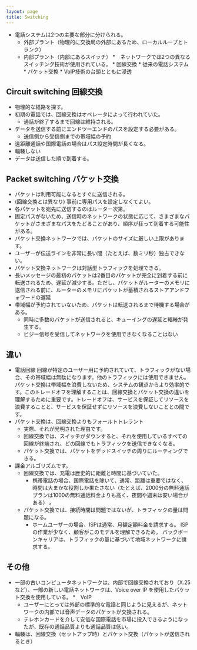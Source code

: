 ```yaml
---
layout: page
title: Switching
---
```


* 電話システムは2つの主要な部分に分けられる。
    * 外部プラント（物理的に交換局の外部にあるため、ローカルループとトランク）
    * 内部プラント（内部にあるスイッチ）
        *　ネットワークでは2つの異なるスイッチング技術が使用されている。
            * 回線交換
                * 従来の電話システム
            * パケット交換
                * VoIP技術の台頭とともに浸透

## Circuit switching 回線交換

* 物理的な経路を探す。
* 初期の電話では、回線交換はオペレータによって行われていた。
    * 通話が終了するまで回線は維持される。
* データを送信する前にエンドツーエンドのパスを設定する必要がある。
    * 送信側から受信側までの帯域幅の予約
* 遠距離通話や国際電話の場合はパス設定時間が長くなる。
* 輻輳しない
* データは送信した順で到着する。

## Packet switching パケット交換

* パケットは利用可能になるとすぐに送信される。
* (回線交換とは異なり) 事前に専用パスを設定しなくてよい。
* 各パケットを宛先に送信するのはルーター次第。
* 固定パスがないため、送信時のネットワークの状態に応じて、さまざまなパケットがさまざまなパスをたどることがあり、順序が狂って到着する可能性がある。
* パケット交換ネットワークでは、パケットのサイズに厳しい上限があります。
* ユーザーが伝送ラインを非常に長い間（たとえば、数ミリ秒）独占できない。
* パケット交換ネットワークは対話型トラフィックを処理できる。
* 長いメッセージの最初のパケットは2番目のパケットが完全に到着する前に転送されるため、遅延が減少する。ただし、パケットがルーターのメモリに送信される前に、ルーターのメモリにパケットが蓄積されるストアアンドフォワードの遅延
* 帯域幅が予約されていないため、パケットは転送されるまで待機する場合がある。
    * 同時に多数のパケットが送信されると、キューイングの遅延と輻輳が発生する。
    * ビジー信号を受信して​​ネットワークを使用できなくなることはない
    

## 違い

* 電話回線
回線が特定のユーザー用に予約されていて、トラフィックがない場合、その帯域幅は無駄になります。他のトラフィックには使用できません。パケット交換は帯域幅を浪費しないため、システムの観点からより効率的です。このトレードオフを理解することは、回線交換とパケット交換の違いを理解するために重要です。トレードオフは、サービスを保証してリソースを浪費することと、サービスを保証せずにリソースを浪費しないこととの間です。
* パケット交換は、回線交換よりもフォールトトレラント
    * 実際、それが発明された理由です。
    * 回線交換では、スイッチがダウンすると、それを使用しているすべての回線が終端され、どの回線でもトラフィックを送信できなくなる。
    * パケット交換では、パケットをデッドスイッチの周りにルーティングできる。
* 課金アルゴリズムです。
    * 回線交換では、充電は歴史的に距離と時間に基づいていた。
        * 携帯電話の場合、国際電話を除いて、通常、距離は重要ではなく、時間は大まかな役割しか果たさない（たとえば、2000分の無料通話プランは1000の無料通話料金よりも高く、夜間や週末は安い場合がある） 。
    * パケット交換では、接続時間は問題ではないが、トラフィックの量は問題になる。
        * ホームユーザーの場合、ISPは通常、月額定額料金を請求する。 ISPの作業が少なく、顧客がこのモデルを理解できるため。 バックボーンキャリアは、トラフィックの量に基づいて地域ネットワークに請求する。

## その他

* 一部の古いコンピュータネットワークは、内部で回線交換されており（X.25など）、一部の新しい電話ネットワークは、Voice over IP を使用したパケット交換を使用している。
*　VoIP
    * ユーザーにとっては外部の標準的な電話と同じように見えるが、ネットワークの内部では音声データのパケットが交換される。
    * テレホンカードを介して安価な国際電話を市場に投入できるようになったが、既存の通話品質よりも通話品質は低い。
* 輻輳は、回線交換（セットアップ時）とパケット交換（パケットが送信されるとき）